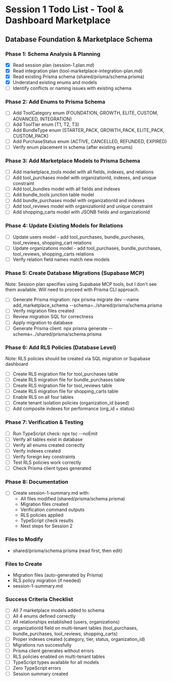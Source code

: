 # Session 1 Todo List - Tool & Dashboard Marketplace
## Database Foundation & Marketplace Schema

### Phase 1: Schema Analysis & Planning
- [x] Read session plan (session-1.plan.md)
- [x] Read integration plan (tool-marketplace-integration-plan.md)
- [x] Read existing Prisma schema (shared/prisma/schema.prisma)
- [x] Understand existing enums and models
- [ ] Identify conflicts or naming issues with existing schema

### Phase 2: Add Enums to Prisma Schema
- [ ] Add ToolCategory enum (FOUNDATION, GROWTH, ELITE, CUSTOM, ADVANCED, INTEGRATION)
- [ ] Add ToolTier enum (T1, T2, T3)
- [ ] Add BundleType enum (STARTER_PACK, GROWTH_PACK, ELITE_PACK, CUSTOM_PACK)
- [ ] Add PurchaseStatus enum (ACTIVE, CANCELLED, REFUNDED, EXPIRED)
- [ ] Verify enum placement in schema (after existing enums)

### Phase 3: Add Marketplace Models to Prisma Schema
- [ ] Add marketplace_tools model with all fields, indexes, and relations
- [ ] Add tool_purchases model with organizationId, indexes, and unique constraint
- [ ] Add tool_bundles model with all fields and indexes
- [ ] Add bundle_tools junction table model
- [ ] Add bundle_purchases model with organizationId and indexes
- [ ] Add tool_reviews model with organizationId and unique constraint
- [ ] Add shopping_carts model with JSONB fields and organizationId

### Phase 4: Update Existing Models for Relations
- [ ] Update users model - add tool_purchases, bundle_purchases, tool_reviews, shopping_cart relations
- [ ] Update organizations model - add tool_purchases, bundle_purchases, tool_reviews, shopping_carts relations
- [ ] Verify relation field names match new models

### Phase 5: Create Database Migrations (Supabase MCP)
Note: Session plan specifies using Supabase MCP tools, but I don't see them available. Will need to proceed with Prisma CLI approach.

- [ ] Generate Prisma migration: npx prisma migrate dev --name add_marketplace_schema --schema=../shared/prisma/schema.prisma
- [ ] Verify migration files created
- [ ] Review migration SQL for correctness
- [ ] Apply migration to database
- [ ] Generate Prisma client: npx prisma generate --schema=../shared/prisma/schema.prisma

### Phase 6: Add RLS Policies (Database Level)
Note: RLS policies should be created via SQL migration or Supabase dashboard

- [ ] Create RLS migration file for tool_purchases table
- [ ] Create RLS migration file for bundle_purchases table
- [ ] Create RLS migration file for tool_reviews table
- [ ] Create RLS migration file for shopping_carts table
- [ ] Enable RLS on all four tables
- [ ] Create tenant isolation policies (organization_id based)
- [ ] Add composite indexes for performance (org_id + status)

### Phase 7: Verification & Testing
- [ ] Run TypeScript check: npx tsc --noEmit
- [ ] Verify all tables exist in database
- [ ] Verify all enums created correctly
- [ ] Verify indexes created
- [ ] Verify foreign key constraints
- [ ] Test RLS policies work correctly
- [ ] Check Prisma client types generated

### Phase 8: Documentation
- [ ] Create session-1-summary.md with:
  - All files modified (shared/prisma/schema.prisma)
  - Migration files created
  - Verification command outputs
  - RLS policies applied
  - TypeScript check results
  - Next steps for Session 2

### Files to Modify
- shared/prisma/schema.prisma (read first, then edit)

### Files to Create
- Migration files (auto-generated by Prisma)
- RLS policy migration (if needed)
- session-1-summary.md

### Success Criteria Checklist
- [ ] All 7 marketplace models added to schema
- [ ] All 4 enums defined correctly
- [ ] All relationships established (users, organizations)
- [ ] organizationId field on multi-tenant tables (tool_purchases, bundle_purchases, tool_reviews, shopping_carts)
- [ ] Proper indexes created (category, tier, status, organization_id)
- [ ] Migrations run successfully
- [ ] Prisma client generates without errors
- [ ] RLS policies enabled on multi-tenant tables
- [ ] TypeScript types available for all models
- [ ] Zero TypeScript errors
- [ ] Session summary created
